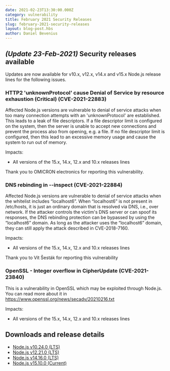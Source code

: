 ```yaml
---
date: 2021-02-23T13:30:00.000Z
category: vulnerability
title: February 2021 Security Releases
slug: february-2021-security-releases
layout: blog-post.hbs
author: Daniel Bevenius
---
```


## _(Update 23-Feb-2021)_ Security releases available

Updates are now available for v10.x, v12.x, v14.x and v15.x Node.js release lines for the following issues.

### HTTP2 'unknownProtocol' cause Denial of Service by resource exhaustion (Critical) (CVE-2021-22883)

Affected Node.js versions are vulnerable to denial of service attacks when too many connection attempts with an 'unknownProtocol' are established. This leads to a leak of file descriptors. If a file descriptor limit is configured on the system, then the server is unable to accept new connections and prevent the process also from opening, e.g. a file. If no file descriptor limit is configured, then this lead to an excessive memory usage and cause the system to run out of memory.

Impacts:
* All versions of the 15.x, 14.x, 12.x and 10.x releases lines

Thank you to OMICRON electronics for reporting this vulnerability.

### DNS rebinding in --inspect (CVE-2021-22884)

Affected Node.js versions are vulnerable to denial of service attacks when the whitelist includes “localhost6”. When “localhost6” is not present in /etc/hosts, it is just an ordinary domain that is resolved via DNS, i.e., over network. If the attacker controls the victim's DNS server or can spoof its responses, the DNS rebinding protection can be bypassed by using the “localhost6” domain. As long as the attacker uses the “localhost6” domain, they can still apply the attack described in CVE-2018-7160. 

Impacts:
* All versions of the 15.x, 14.x, 12.x and 10.x releases lines

Thank you to Vít Šesták for reporting this vulnerability

### OpenSSL - Integer overflow in CipherUpdate (CVE-2021-23840)

This is a vulnerability in OpenSSL which may be exploited through Node.js. You can read more about it in
https://www.openssl.org/news/secadv/20210216.txt

Impacts:
* All versions of the 15.x, 14.x, 12.x and 10.x releases lines

## Downloads and release details

* [Node.js v10.24.0 (LTS)](https://nodejs.org/en/blog/release/v10.24.0/)
* [Node.js v12.21.0 (LTS)](https://nodejs.org/en/blog/release/v12.21.0/)
* [Node.js v14.16.0 (LTS)](https://nodejs.org/en/blog/release/v14.16.0/)
* [Node.js v15.10.0 (Current)](https://nodejs.org/en/blog/release/v15.10.0/)
